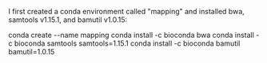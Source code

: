 I first created a conda environment called "mapping" and installed bwa, samtools v1.15.1, and bamutil v1.0.15:

conda create --name mapping
conda install -c bioconda bwa
conda install -c bioconda samtools samtools=1.15.1
conda install -c bioconda bamutil bamutil=1.0.15